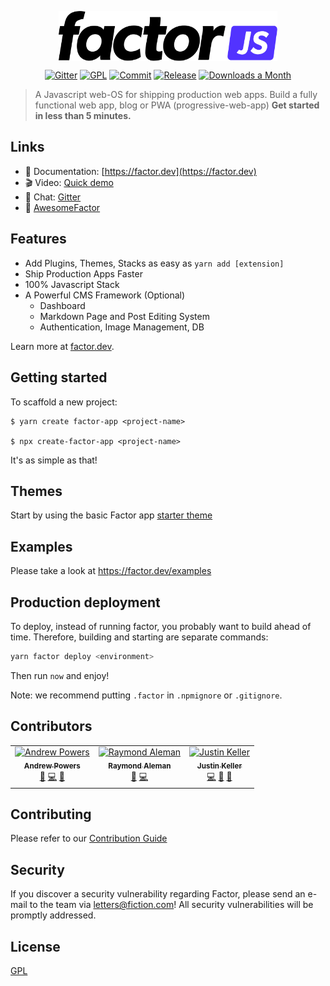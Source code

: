 <p align="center">
  <img src="./factor.svg" width="350" style="width: 350px;display:block;">
  </p>
 <p align="center">
  <a href="https://gitter.im/factorjs/community"><img src="https://badgen.net/badge/chat/on%20Gitter" alt="Gitter"></a>
  <a href="https://github.com/fiction-com/factor/blob/master/LICENSE"><img src="https://badgen.net/badge/license/GPL/blue" alt="GPL"></a>
  <a href="https://github.com/fiction-com/factor/commits/master"><img src="https://badgen.net/github/last-commit/fiction-com/factor" alt="Commit"></a>
  <a href="https://github.com/fiction-com/factor/releases"><img src="https://badgen.net/github/release/fiction-com/factor" alt="Release"></a>
  <a href="https://factor.dev"><img src="https://badgen.net/npm/dm/@factor/cli" alt="Downloads a Month"></a>
 </p>

> A Javascript web-OS for shipping production web apps. Build a fully functional web app, blog or PWA (progressive-web-app) **Get started in less than 5 minutes.**

## Links

- 📘 Documentation: [https://factor.dev](https://factor.dev)
- 🎬 Video: [Quick demo](https://www.youtube.com/channel/UCQ8sF_omtjTrptpm3Smnx3w)
- 💬 Chat: [Gitter](https://gitter.im/factorjs/community)
- 🌟 [AwesomeFactor](https://awesome.factor.dev/)

## Features

- Add Plugins, Themes, Stacks as easy as `yarn add [extension]`
- Ship Production Apps Faster 
- 100% Javascript Stack
- A Powerful CMS Framework (Optional)
  - Dashboard
  - Markdown Page and Post Editing System  
  - Authentication, Image Management, DB


Learn more at [factor.dev](https://factor.dev).


## Getting started

To scaffold a new project:

```
$ yarn create factor-app <project-name>

$ npx create-factor-app <project-name>
```

It's as simple as that!

## Themes
Start by using the basic Factor app [starter theme](#starter-theme-url)

## Examples

Please take a look at https://factor.dev/examples

## Production deployment

To deploy, instead of running factor, you probably want to build ahead of time. Therefore, building and starting are separate commands:

```bash
yarn factor deploy <environment>
```

Then run `now` and enjoy!

Note: we recommend putting `.factor` in `.npmignore` or `.gitignore`.


## Contributors
<!-- ALL-CONTRIBUTORS-LIST:START - Do not remove or modify this section -->
<!-- prettier-ignore -->
<table>
  <tr>
    <td align="center"><a href="https://github.com/arpowers"><img src="https://avatars2.githubusercontent.com/u/308134?s=460&v=4" width="100px;" alt="Andrew Powers"/><br /><sub><b>Andrew Powers</b></sub></a><br /><a href="https://github.com/fiction-com/factor/issues?q=author%3Aarpowers" title="Bug reports">🐛</a> <a href="https://github.com/fiction-com/factor/commits?author=arpowers" title="Code">💻</a> <a href="https://github.com/fiction-com/factor/commits?author=arpowers" title="Documentation">📖</a></td>
    <td align="center"><a href="https://github.com/finestpixels"><img src="https://avatars3.githubusercontent.com/u/2752967?s=460&v=4" width="100px;" alt="Raymond Aleman"/><br /><sub><b>Raymond Aleman</b></sub></a><br /><a href="#design-finestpixels" title="Design">🎨</a> <a href="https://github.com/fiction-com/factor/commits?author=finestpixels" title="Code">💻</a></td>
    <td align="center"><a href="https://nodesocket.com"><img src="https://avatars2.githubusercontent.com/u/523312?v=4" width="100px;" alt="Justin Keller"/><br /><sub><b>Justin Keller</b></sub></a><br /><a href="https://github.com/fiction-com/factor/commits?author=nodesocket" title="Code">💻</a> <a href="#tool-nodesocket" title="Tools">🔧</a> <a href="#userTesting-nodesocket" title="User Testing">📓</a></td>
  </tr>
</table>

<!-- ALL-CONTRIBUTORS-LIST:END -->

## Contributing

Please refer to our [Contribution Guide](https://factor.dev/contribution)


## Security

If you discover a security vulnerability regarding Factor, please send an e-mail to the team via letters@fiction.com! All security vulnerabilities will be promptly addressed.

## License

[GPL](https://github.com/fiction-com/factor/blob/master/LICENSE)
